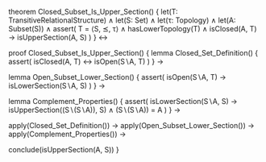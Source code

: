theorem Closed_Subset_Is_Upper_Section() {
  let(T: TransitiveRelationalStructure) ∧
  let(S: Set) ∧
  let(τ: Topology) ∧
  let(A: Subset(S)) ∧
  assert(
    T = ⟨S, ⪯, τ⟩ ∧
    hasLowerTopology(T) ∧
    isClosed(A, T)
    →
    isUpperSection(A, S)
  )
} ↔

proof Closed_Subset_Is_Upper_Section() {
  lemma Closed_Set_Definition() {
    assert(
      isClosed(A, T) ↔
      isOpen(S∖A, T)
    )
  } →
  
  lemma Open_Subset_Lower_Section() {
    assert(
      isOpen(S∖A, T) →
      isLowerSection(S∖A, S)
    )
  } →
  
  lemma Complement_Properties() {
    assert(
      isLowerSection(S∖A, S) →
      isUpperSection((S∖(S∖A)), S) ∧
      (S∖(S∖A)) = A
    )
  } →
  
  apply(Closed_Set_Definition()) →
  apply(Open_Subset_Lower_Section()) →
  apply(Complement_Properties()) →
  
  conclude(isUpperSection(A, S))
}
